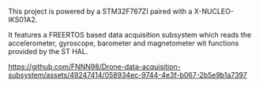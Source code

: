This project is powered by a STM32F767ZI paired with a X-NUCLEO-IKS01A2. 

It features a FREERTOS based data acquisition subsystem which reads the accelerometer, gyroscope, barometer and magnetometer wit functions provided by the ST HAL.



https://github.com/FNNN98/Drone-data-acquisition-subsystem/assets/49247414/058934ec-9744-4e3f-b067-2b5e9b1a7397

